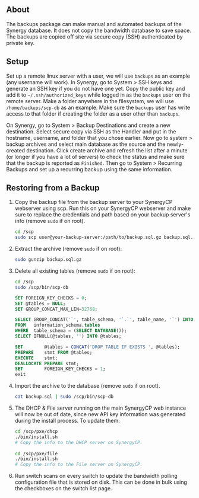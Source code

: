 ## About
The backups package can make manual and automated backups of the Synergy database. It does not copy the bandwidth database to save space. The backups are copied off site via secure copy (SSH) authenticated by private key.

## Setup
Set up a remote linux server with a user, we will use `backups` as an example (any username will work). In Synergy, go to System > SSH keys and generate an SSH key if you do not have one yet. Copy the public key and add it to `~/.ssh/authorized_keys` while logged in as the `backups` user on the remote server. Make a folder anywhere in the filesystem, we will use `/home/backups/scp-db` as an example. Make sure the `backups` user has write access to that folder if creating the folder as a user other than `backups`. 

On Synergy, go to System > Backup Destinations and create a new destination. Select secure copy via SSH as the Handler and put in the hostname, username, and folder that you chose earlier. Now go to system > backup archives and select main database as the source and the newly-created destination. Click create archive and refresh the list after a minute (or longer if you have a lot of servers) to check the status and make sure that the backup is reported as `Finished`. Then go to System > Recurring Backups and set up a recurring backup using the same information. 

## Restoring from a Backup
1. Copy the backup file from the backup server to your SynergyCP webserver using scp. Run this on your SynergyCP webserver and make sure to replace the credentials and path based on your backup server's info (remove `sudo` if on root). 

    ```bash
    cd /scp
    sudo scp user@your-backup-server:/path/to/backup.sql.gz backup.sql.gz
    ```
 
2. Extract the archive (remove `sudo` if on root): 

    ```bash
    sudo gunzip backup.sql.gz
    ```
 
3. Delete all existing tables (remove `sudo` if on root):
    
    ```bash
    cd /scp
    sudo /scp/bin/scp-db
    ````
    
    ```sql
    SET FOREIGN_KEY_CHECKS = 0; 
    SET @tables = NULL;
    SET GROUP_CONCAT_MAX_LEN=32768;

    SELECT GROUP_CONCAT('`', table_schema, '`.`', table_name, '`') INTO @tables
    FROM   information_schema.tables 
    WHERE  table_schema = (SELECT DATABASE());
    SELECT IFNULL(@tables, '') INTO @tables;

    SET        @tables = CONCAT('DROP TABLE IF EXISTS ', @tables);
    PREPARE    stmt FROM @tables;
    EXECUTE    stmt;
    DEALLOCATE PREPARE stmt;
    SET        FOREIGN_KEY_CHECKS = 1;
    exit
    ```
    
4. Import the archive to the database (remove `sudo` if on root).

    ```bash
    cat backup.sql | sudo /scp/bin/scp-db
    ```
    
5. The DHCP & File server running on the main SynergyCP web instance will now be out of date, since new API key 
   information was generated during the install process. To update them:
   
   ```bash
   cd /scp/pxe/dhcp
   ./bin/install.sh
   # Copy the info to the DHCP server on SynergyCP.
  
   cd /scp/pxe/file
   ./bin/install.sh
   # Copy the info to the File server on SynergyCP.
   ```

6. Run switch scans on every switch to update the bandwidth polling configuration file that is stored on disk. This can 
   be done in bulk using the checkboxes on the switch list page. 
